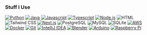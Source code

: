 ### Stuff I Use

[![Python](https://img.shields.io/badge/-Python-141414?style=flat&logo=python)](https://www.python.org/)
[![Java](https://img.shields.io/badge/-Java-141414?style=flat&logo=openjdk)](https://adoptium.net/)
[![Javascript](https://img.shields.io/badge/-Javascript-141414?style=flat&logo=javascript)](https://www.javascript.com/)
[![Typescript](https://img.shields.io/badge/-Typescript-141414?style=flat&logo=typescript)](https://www.typescriptlang.org/)
[![Node.js](https://img.shields.io/badge/-Node.js-141414?style=flat&logo=nodedotjs)](https://nodejs.org/)
![HTML](https://img.shields.io/badge/-HTML-141414?style=flat&logo=html5)
![Tailwind CSS](https://img.shields.io/badge/-Tailwind%20CSS-141414?style=flat&logo=tailwindcss)
[![Next.js](https://img.shields.io/badge/-Next.js-141414?style=flat&logo=next.js)](https://nextjs.org/)
![PostgreSQL](https://img.shields.io/badge/-PostgreSQL-141414?style=flat&logo=postgresql)
![MySQL](https://img.shields.io/badge/-MySQL-141414?style=flat&logo=mysql)
![SQLite](https://img.shields.io/badge/-SQLite-141414?style=flat&logo=sqlite)
[![AWS](https://img.shields.io/badge/-Amazon%20Web%20Services-141414?style=flat&logo=amazonwebservices)](https://aws.amazon.com/)
[![Docker](https://img.shields.io/badge/-Docker-141414?style=flat&logo=docker)](https://www.docker.com/)
[![Git](https://img.shields.io/badge/-Git-141414?style=flat&logo=git)](https://git-scm.com/)
[![IntelliJ IDEA](https://img.shields.io/badge/-IntelliJ%20IDEA-141414?style=flat&logo=intellijidea)](https://www.jetbrains.com/idea/)
[![Blender](https://img.shields.io/badge/-Blender-141414?style=flat&logo=blender)](https://www.blender.org/)
[![Arduino](https://img.shields.io/badge/-Arduino-141414?style=flat&logo=arduino)](https://www.arduino.cc/)
[![Raspberry Pi](https://img.shields.io/badge/-Raspberry%20Pi-141414?style=flat&logo=raspberrypi)](https://www.raspberrypi.org/)

